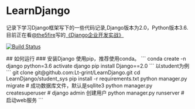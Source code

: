 # LearnDjango
记录下学习Django框架写下的一些代码记录,Django版本为2.0，Python版本3.6.
目前正在看[@the5fire](https://github.com/the5fire)写的[《Django企业开发实战》](https://github.com/the5fire/django-practice-book)
<p>
<a href="https://travis-ci.org/Lt-grint/LearnDjango/">
    <img src="https://travis-ci.org/Lt-grint/LearnDjango.svg?branch=master" alt="Build Status">
</a>
</p>
## 如何运行
### 安装Django
使用pip，推荐使用conda。
```
conda create -n django python=3.6
activate django
pip install Django==2.0
```
以student为例
```
git clone git@github.com:Lt-grint/LearnDjango.git
cd LearnDjango/student_sys
pip install -r requirements.txt
python manager.py migrate # 成功数据库文件，默认是sqllite3
python manager.py createsuperuser # django admin 创建用户 
python manager.py runserver   # 启动web服务
```
